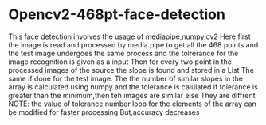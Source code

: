 # Opencv2-468pt-face-detection
This face detection involves the usage of mediapipe,numpy,cv2
Here first the image is read and processed by media pipe to get all the 468 points and the test image undergoes the same process and the tolrerance for the image recognition is given as a input
Then for every two point in the processed images of the source the slope is found and stored in a List
The same if done for the test image.
The the number of similar slopes in the array is calculated using numpy and the tolerance is calulated 
if tolerance is greater than the minimum,then teh images are similar
else
They are diffrent
NOTE: the value of tolerance,number loop for the elements of the array can be modified for faster processing But,accuracy decreases
